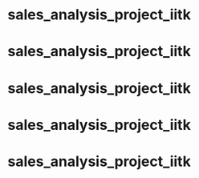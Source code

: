 # sales_analysis_project_iitk
# sales_analysis_project_iitk
# sales_analysis_project_iitk
# sales_analysis_project_iitk
# sales_analysis_project_iitk
